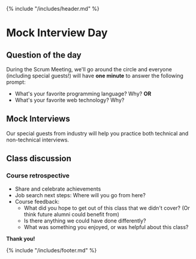 {% include "/includes/header.md" %}

# Mock Interview Day

## Question of the day

During the Scrum Meeting, we'll go around the circle and everyone (including special guests!) will have **one minute** to answer the following prompt:

* What's your favorite programming language? Why?
**OR**
* What's your favorite web technology? Why?

## Mock Interviews

Our special guests from industry will help you practice both technical and non-technical interviews.

## Class discussion

### Course retrospective

* Share and celebrate achievements
* Job search next steps: Where will you go from here?
* Course feedback:
  * What did you hope to get out of this class that we didn't cover? (Or think future alumni could benefit from)
  * Is there anything we could have done differently?
  * What was something you enjoyed, or was helpful about this class?

**Thank you!**

{% include "/includes/footer.md" %}

